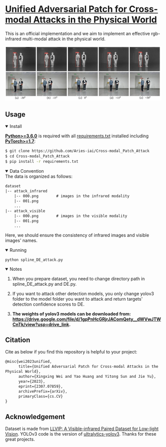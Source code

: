 # [Unified Adversarial Patch for Cross-modal Attacks in the Physical World](https://arxiv.org/abs/2307.07859) 
 This is an official implementation and we aim to implement an effective rgb-infrared multi-modal attack in the physical world.

<div align="center">
<img src="./demo.png"  alt="demo" />
 </div>

## Usage
<details open>
<summary>Install</summary>
  
[**Python>=3.6.0**](https://www.python.org/) is required with all
[requirements.txt](https://github.com/Aries-iai/Cross-modal_Patch_Attack/requirements.txt) installed including
[**PyTorch>=1.7**](https://pytorch.org/get-started/locally/):
  
<!-- $ sudo apt update && apt install -y libgl1-mesa-glx libsm6 libxext6 libxrender-dev -->


```bash
$ git clone https://github.com/Aries-iai/Cross-modal_Patch_Attack
$ cd Cross-modal_Patch_Attack
$ pip install -r requirements.txt
```

<details open> 
<summary>Data Convention</summary>
The data is organized as follows:

```
dataset  
|-- attack_infrared
    |-- 000.png        # images in the infrared modality
    |-- 001.png
    ...
|-- attack_visible
    |-- 000.png        # images in the visible modality
    |-- 001.png
    ...
```

Here, we should ensure the consistency of infrared images and visible images' names.

<details open> 
<summary>Running</summary>

```shell
python spline_DE_attack.py
```

<details open> 
<summary>Notes</summary>

  1. When you prepare dataset, you need to change directory path in spline_DE_attack.py and DE.py. 
  
  2. If you want to attack other detection models, you only change yolov3 folder to the model folder you want to attack and return targets' detection confidence scores to DE.

  3. **The weights of yolov3 models can be downloaded from: https://drive.google.com/file/d/1gpPnHcGRjrJAComQety__dWVwJTWCnTk/view?usp=drive_link.**




## Citation

Cite as below if you find this repository is helpful to your project:

```
@misc{wei2023unified,
      title={Unified Adversarial Patch for Cross-modal Attacks in the Physical World}, 
      author={Xingxing Wei and Yao Huang and Yitong Sun and Jie Yu},
      year={2023},
      eprint={2307.07859},
      archivePrefix={arXiv},
      primaryClass={cs.CV}
}
```
## Acknowledgement
Dataset is made from [LLVIP: A Visible-infrared Paired Dataset for Low-light Vision](https://bupt-ai-cz.github.io/LLVIP/). YOLOv3 code is the version of [ultralytics-yolov3](https://github.com/ultralytics/yolov3). Thanks for these great projects.
